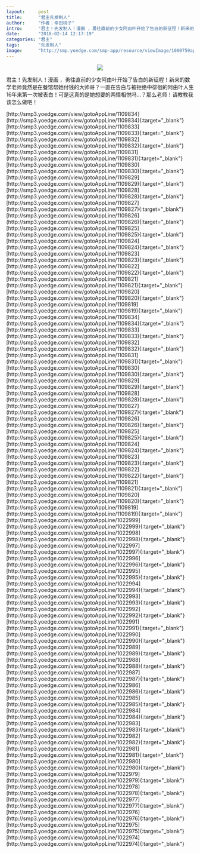 ```yaml
---
layout:     post
title:      "君主先发制人"
author:     "作者：幸田桃子"
intro:      "君主！先发制人！漫画 ，勇往直前的少女阿由叶开始了告白的新征程！新来的数学老师竟然是在餐馆帮她付钱的大帅哥？一直在告白与被拒绝中徘徊的阿由叶人生16年来第一次被表白！可是这真的是她想要的两情相悦吗…？那么老师！请教教我该怎么做吧！"
date:       "2018-02-14 12:17:19"
categories: "君主"
tags:       "先发制人"
image:      "http://smp.yoedge.com/smp-app/resource/viewImage/1000759appline.png"
---
```

<div style="text-align: center">
<p><img src="http://smp.yoedge.com/smp-app/resource/viewImage/1000759appline.png"/></p>
</div>
<p class="post-meta">
<span>君主！先发制人！漫画 ，勇往直前的少女阿由叶开始了告白的新征程！新来的数学老师竟然是在餐馆帮她付钱的大帅哥？一直在告白与被拒绝中徘徊的阿由叶人生16年来第一次被表白！可是这真的是她想要的两情相悦吗…？那么老师！请教教我该怎么做吧！</span>
</p>
[http://smp3.yoedge.com/view/gotoAppLine/1109834](http://smp3.yoedge.com/view/gotoAppLine/1109834){:target="_blank"}
[http://smp3.yoedge.com/view/gotoAppLine/1109833](http://smp3.yoedge.com/view/gotoAppLine/1109833){:target="_blank"}
[http://smp3.yoedge.com/view/gotoAppLine/1109832](http://smp3.yoedge.com/view/gotoAppLine/1109832){:target="_blank"}
[http://smp3.yoedge.com/view/gotoAppLine/1109831](http://smp3.yoedge.com/view/gotoAppLine/1109831){:target="_blank"}
[http://smp3.yoedge.com/view/gotoAppLine/1109830](http://smp3.yoedge.com/view/gotoAppLine/1109830){:target="_blank"}
[http://smp3.yoedge.com/view/gotoAppLine/1109829](http://smp3.yoedge.com/view/gotoAppLine/1109829){:target="_blank"}
[http://smp3.yoedge.com/view/gotoAppLine/1109828](http://smp3.yoedge.com/view/gotoAppLine/1109828){:target="_blank"}
[http://smp3.yoedge.com/view/gotoAppLine/1109827](http://smp3.yoedge.com/view/gotoAppLine/1109827){:target="_blank"}
[http://smp3.yoedge.com/view/gotoAppLine/1109826](http://smp3.yoedge.com/view/gotoAppLine/1109826){:target="_blank"}
[http://smp3.yoedge.com/view/gotoAppLine/1109825](http://smp3.yoedge.com/view/gotoAppLine/1109825){:target="_blank"}
[http://smp3.yoedge.com/view/gotoAppLine/1109824](http://smp3.yoedge.com/view/gotoAppLine/1109824){:target="_blank"}
[http://smp3.yoedge.com/view/gotoAppLine/1109823](http://smp3.yoedge.com/view/gotoAppLine/1109823){:target="_blank"}
[http://smp3.yoedge.com/view/gotoAppLine/1109822](http://smp3.yoedge.com/view/gotoAppLine/1109822){:target="_blank"}
[http://smp3.yoedge.com/view/gotoAppLine/1109821](http://smp3.yoedge.com/view/gotoAppLine/1109821){:target="_blank"}
[http://smp3.yoedge.com/view/gotoAppLine/1109820](http://smp3.yoedge.com/view/gotoAppLine/1109820){:target="_blank"}
[http://smp3.yoedge.com/view/gotoAppLine/1109819](http://smp3.yoedge.com/view/gotoAppLine/1109819){:target="_blank"}
[http://smp3.yoedge.com/view/gotoAppLine/1109834](http://smp3.yoedge.com/view/gotoAppLine/1109834){:target="_blank"}
[http://smp3.yoedge.com/view/gotoAppLine/1109833](http://smp3.yoedge.com/view/gotoAppLine/1109833){:target="_blank"}
[http://smp3.yoedge.com/view/gotoAppLine/1109832](http://smp3.yoedge.com/view/gotoAppLine/1109832){:target="_blank"}
[http://smp3.yoedge.com/view/gotoAppLine/1109831](http://smp3.yoedge.com/view/gotoAppLine/1109831){:target="_blank"}
[http://smp3.yoedge.com/view/gotoAppLine/1109830](http://smp3.yoedge.com/view/gotoAppLine/1109830){:target="_blank"}
[http://smp3.yoedge.com/view/gotoAppLine/1109829](http://smp3.yoedge.com/view/gotoAppLine/1109829){:target="_blank"}
[http://smp3.yoedge.com/view/gotoAppLine/1109828](http://smp3.yoedge.com/view/gotoAppLine/1109828){:target="_blank"}
[http://smp3.yoedge.com/view/gotoAppLine/1109827](http://smp3.yoedge.com/view/gotoAppLine/1109827){:target="_blank"}
[http://smp3.yoedge.com/view/gotoAppLine/1109826](http://smp3.yoedge.com/view/gotoAppLine/1109826){:target="_blank"}
[http://smp3.yoedge.com/view/gotoAppLine/1109825](http://smp3.yoedge.com/view/gotoAppLine/1109825){:target="_blank"}
[http://smp3.yoedge.com/view/gotoAppLine/1109824](http://smp3.yoedge.com/view/gotoAppLine/1109824){:target="_blank"}
[http://smp3.yoedge.com/view/gotoAppLine/1109823](http://smp3.yoedge.com/view/gotoAppLine/1109823){:target="_blank"}
[http://smp3.yoedge.com/view/gotoAppLine/1109822](http://smp3.yoedge.com/view/gotoAppLine/1109822){:target="_blank"}
[http://smp3.yoedge.com/view/gotoAppLine/1109821](http://smp3.yoedge.com/view/gotoAppLine/1109821){:target="_blank"}
[http://smp3.yoedge.com/view/gotoAppLine/1109820](http://smp3.yoedge.com/view/gotoAppLine/1109820){:target="_blank"}
[http://smp3.yoedge.com/view/gotoAppLine/1109819](http://smp3.yoedge.com/view/gotoAppLine/1109819){:target="_blank"}
[http://smp3.yoedge.com/view/gotoAppLine/1022999](http://smp3.yoedge.com/view/gotoAppLine/1022999){:target="_blank"}
[http://smp3.yoedge.com/view/gotoAppLine/1022998](http://smp3.yoedge.com/view/gotoAppLine/1022998){:target="_blank"}
[http://smp3.yoedge.com/view/gotoAppLine/1022997](http://smp3.yoedge.com/view/gotoAppLine/1022997){:target="_blank"}
[http://smp3.yoedge.com/view/gotoAppLine/1022996](http://smp3.yoedge.com/view/gotoAppLine/1022996){:target="_blank"}
[http://smp3.yoedge.com/view/gotoAppLine/1022995](http://smp3.yoedge.com/view/gotoAppLine/1022995){:target="_blank"}
[http://smp3.yoedge.com/view/gotoAppLine/1022994](http://smp3.yoedge.com/view/gotoAppLine/1022994){:target="_blank"}
[http://smp3.yoedge.com/view/gotoAppLine/1022993](http://smp3.yoedge.com/view/gotoAppLine/1022993){:target="_blank"}
[http://smp3.yoedge.com/view/gotoAppLine/1022992](http://smp3.yoedge.com/view/gotoAppLine/1022992){:target="_blank"}
[http://smp3.yoedge.com/view/gotoAppLine/1022991](http://smp3.yoedge.com/view/gotoAppLine/1022991){:target="_blank"}
[http://smp3.yoedge.com/view/gotoAppLine/1022990](http://smp3.yoedge.com/view/gotoAppLine/1022990){:target="_blank"}
[http://smp3.yoedge.com/view/gotoAppLine/1022989](http://smp3.yoedge.com/view/gotoAppLine/1022989){:target="_blank"}
[http://smp3.yoedge.com/view/gotoAppLine/1022988](http://smp3.yoedge.com/view/gotoAppLine/1022988){:target="_blank"}
[http://smp3.yoedge.com/view/gotoAppLine/1022987](http://smp3.yoedge.com/view/gotoAppLine/1022987){:target="_blank"}
[http://smp3.yoedge.com/view/gotoAppLine/1022986](http://smp3.yoedge.com/view/gotoAppLine/1022986){:target="_blank"}
[http://smp3.yoedge.com/view/gotoAppLine/1022985](http://smp3.yoedge.com/view/gotoAppLine/1022985){:target="_blank"}
[http://smp3.yoedge.com/view/gotoAppLine/1022984](http://smp3.yoedge.com/view/gotoAppLine/1022984){:target="_blank"}
[http://smp3.yoedge.com/view/gotoAppLine/1022983](http://smp3.yoedge.com/view/gotoAppLine/1022983){:target="_blank"}
[http://smp3.yoedge.com/view/gotoAppLine/1022982](http://smp3.yoedge.com/view/gotoAppLine/1022982){:target="_blank"}
[http://smp3.yoedge.com/view/gotoAppLine/1022981](http://smp3.yoedge.com/view/gotoAppLine/1022981){:target="_blank"}
[http://smp3.yoedge.com/view/gotoAppLine/1022980](http://smp3.yoedge.com/view/gotoAppLine/1022980){:target="_blank"}
[http://smp3.yoedge.com/view/gotoAppLine/1022979](http://smp3.yoedge.com/view/gotoAppLine/1022979){:target="_blank"}
[http://smp3.yoedge.com/view/gotoAppLine/1022978](http://smp3.yoedge.com/view/gotoAppLine/1022978){:target="_blank"}
[http://smp3.yoedge.com/view/gotoAppLine/1022977](http://smp3.yoedge.com/view/gotoAppLine/1022977){:target="_blank"}
[http://smp3.yoedge.com/view/gotoAppLine/1022976](http://smp3.yoedge.com/view/gotoAppLine/1022976){:target="_blank"}
[http://smp3.yoedge.com/view/gotoAppLine/1022975](http://smp3.yoedge.com/view/gotoAppLine/1022975){:target="_blank"}
[http://smp3.yoedge.com/view/gotoAppLine/1022974](http://smp3.yoedge.com/view/gotoAppLine/1022974){:target="_blank"}


